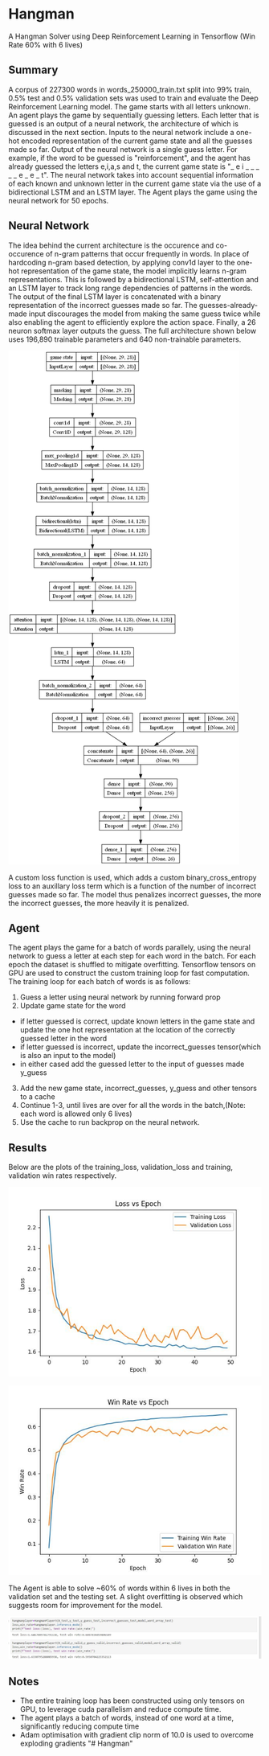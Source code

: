 # Hangman
A Hangman Solver using Deep Reinforcement Learning in Tensorflow (Win Rate 60% with 6 lives)

## Summary
A corpus of 227300 words in words_250000_train.txt split into 99% train, 0.5% test and 0.5% validation sets was used to train and evaluate the Deep Reinforcement Learning model. The game starts with all letters unknown. An agent plays the game by sequentially guessing letters. Each letter that is guessed is an output of a neural network, the architecture of which is discussed in the next section. Inputs to the neural network include a one-hot encoded representation of the current game state and all the guesses made so far. Output of the neural network is a single guess letter. For example, if the word to be guessed is "reinforcement", and the agent has already guessed the letters e,i,a,s and t, the current game state is "_ e i _ _ _ _ _ e _ e _ t". The neural network takes into account sequential information of each known and unknown letter in the current game state via the use of a bidirectional LSTM and an LSTM layer. The Agent plays the game using the neural network for 50 epochs.

## Neural Network
The idea behind the current architecture is the occurence and co-occurence of n-gram patterns that occur frequently in words. In place of hardcoding n-gram based detection, by applying conv1d layer to the one-hot representation of the game state, the model implicitly learns n-gram representations. This is followed by a bidirectional LSTM, self-attention and an LSTM layer to track long range dependencies of patterns in the words. The output of the final LSTM layer is concatenated with a binary representation of the incorrect guesses made so far. The guesses-already-made input discourages the model from making the same guess twice while also enabling the agent to efficiently explore the action space.  Finally, a 26 neuron softmax layer outputs the guess. The full architecture shown below uses 196,890 trainable parameters and 640 non-trainable parameters. 

![model](https://github.com/aadittya/Hangman/blob/main/model.png)

A custom loss function is used, which adds a custom binary_cross_entropy loss to an auxillary loss term which is a function of the number of incorrect guesses made so far. The model thus penalizes incorrect guesses, the more the incorrect guesses, the more heavily it is penalized.

## Agent
The agent plays the game for a batch of words parallely, using the neural network to guess a letter at each step for each word in the batch. For each epoch the dataset is shuffled to mitigate overfitting. Tensorflow tensors on GPU are used to construct the custom training loop for fast computation. The training loop for each batch of words is as follows:
1. Guess a letter using neural network by running forward prop
2. Update game state for the word
  - if letter guessed is correct, update known letters in the game state and update the one hot representation at the location of the correctly guessed letter in the word
  - if letter guessed is incorrect, update the incorrect_guesses tensor(which is also an input to the model)
  - in either cased add the guessed letter to the input of guesses made y_guess
3. Add the new game state, incorrect_guesses, y_guess and other tensors to a cache
4. Continue 1-3, until lives are over for all the words in the batch,(Note: each word is allowed only 6 lives)
5. Use the cache to run backprop on the neural network. 


## Results
Below are the plots of the training_loss, validation_loss and training, validation win rates respectively. 

![loss_vs_epoch](https://github.com/aadittya/Hangman/blob/main/loss_vs_epoch.jpg)

![win_rate_vs_epoch](https://github.com/aadittya/Hangman/blob/main/win_rate_vs_epoch.jpg)

The Agent is able to solve ~60% of words within 6 lives in both the validation set and the testing set. A slight overfitting is observed which suggests room for improvement for the model.

![test_and_validation_loss_win_rate](https://github.com/aadittya/Hangman/blob/main/test_and_validation_loss_win_rate.jpg)

## Notes
- The entire training loop has been constructed using only tensors on GPU, to leverage cuda parallelism and reduce compute time.
- The agent plays a batch of words, instead of one word at a time, significantly reducing compute time
- Adam optimisation with gradient clip norm of 10.0 is used to overcome exploding gradients
"# Hangman" 
